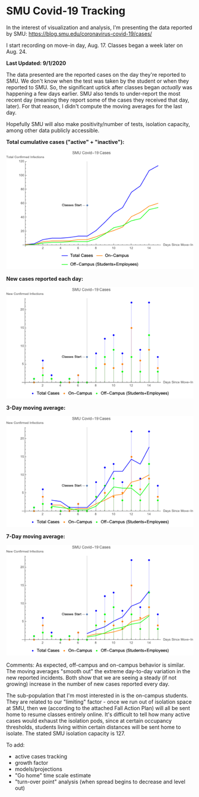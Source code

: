 # SMU Covid-19 Tracking
In the interest of visualization and analysis, I'm presenting the data reported by SMU: https://blog.smu.edu/coronavirus-covid-19/cases/

I start recording on move-in day, Aug. 17. Classes began a week later on Aug. 24.

__Last Updated: 9/1/2020__

The data presented are the reported cases on the day they're reported to SMU. We don't know when the test was taken by the student or when they reported to SMU. So, the significant uptick after classes began _actually_ was happening a few days earlier. SMU also tends to under-report the most recent day (meaning they report some of the cases they received that day, later). For that reason, I didn't compute the moving averages for the last day.

Hopefully SMU will also make positivity/number of tests, isolation capacity, among other data publicly accessible.

__Total cumulative cases ("active" + "inactive"):__

![9/1/2020](https://github.com/NoahPearson/SMU_Covid-19_Tracking/blob/master/9:1:2020.png)

__New cases reported each day:__

![new](https://github.com/NoahPearson/SMU_Covid-19_Tracking/blob/master/9:1:2020_new:day.png)

__3-Day moving average:__

![3day](https://github.com/NoahPearson/SMU_Covid-19_Tracking/blob/master/9:1:2020_mov3avg.png)

__7-Day moving average:__

![7day](https://github.com/NoahPearson/SMU_Covid-19_Tracking/blob/master/9:1:2020_mov7avg.png)

Comments:
As expected, off-campus and on-campus behavior is similar. The moving averages "smooth out" the extreme day-to-day variation in the new reported incidents. Both show that we are seeing a steady (if not growing) increase in the number of new cases reported every day. 

The sub-population that I'm most interested in is the on-campus students. They are related to our "limiting" factor - once we run out of isolation space at SMU, then we (according to the attached Fall Action Plan) will all be sent home to resume classes entirely online. It's difficult to tell how many active cases would exhaust the isolation pods, since at certain occupancy thresholds, students living within certain distances will be sent home to isolate. The stated SMU isolation capacity is 127. 

To add:
* active cases tracking
* growth factor
* models/projections
* "Go home" time scale estimate
* "turn-over point" analysis (when spread begins to decrease and level out)
